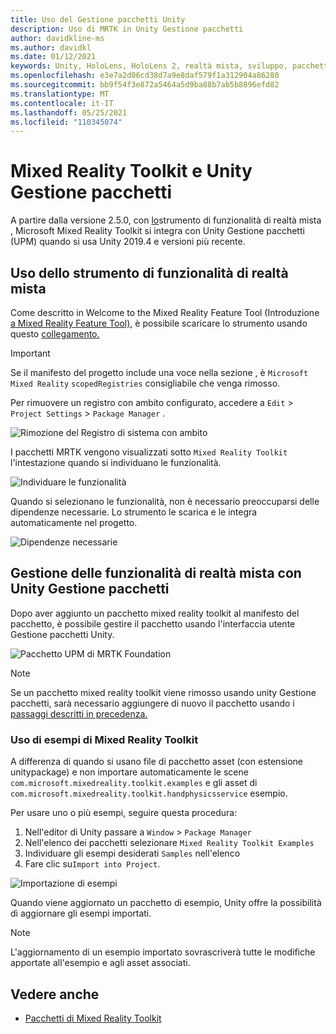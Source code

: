 ```yaml
---
title: Uso del Gestione pacchetti Unity
description: Uso di MRTK in Unity Gestione pacchetti
author: davidkline-ms
ms.author: davidkl
ms.date: 01/12/2021
keywords: Unity, HoloLens, HoloLens 2, realtà mista, sviluppo, pacchetti MRTK,
ms.openlocfilehash: e3e7a2d06cd38d7a9e8daf579f1a312904a86280
ms.sourcegitcommit: bb9f54f3e872a5464a5d9ba88b7ab5b8896efd82
ms.translationtype: MT
ms.contentlocale: it-IT
ms.lasthandoff: 05/25/2021
ms.locfileid: "110345074"
---
```

# <a name="mixed-reality-toolkit-and-unity-package-manager"></a>Mixed Reality Toolkit e Unity Gestione pacchetti

A partire dalla versione 2.5.0, con [lo](/windows/mixed-reality/develop/unity/welcome-to-mr-feature-tool)strumento di funzionalità di realtà mista , Microsoft Mixed Reality Toolkit si integra con Unity Gestione pacchetti (UPM) quando si usa Unity 2019.4 e versioni più recente.

## <a name="using-the-mixed-reality-feature-tool"></a>Uso dello strumento di funzionalità di realtà mista

Come descritto in Welcome to the Mixed Reality Feature Tool (Introduzione [a Mixed Reality Feature Tool),](/windows/mixed-reality/develop/unity/welcome-to-mr-feature-tool) è possibile scaricare lo strumento usando questo [collegamento.](https://aka.ms/MRFeatureTool)

> [!IMPORTANT]
> Se il manifesto del progetto include una voce nella sezione , è `Microsoft Mixed Reality` `scopedRegistries` consigliabile che venga rimosso.
>
> Per rimuovere un registro con ambito configurato, accedere a `Edit`  >  `Project Settings`  >  `Package Manager` .
>
> ![Rimozione del Registro di sistema con ambito](../features/images/packaging/RemoveScopedRegistry.png)

I pacchetti MRTK vengono visualizzati sotto `Mixed Reality Toolkit` l'intestazione quando si individuano le funzionalità.

![Individuare le funzionalità](../features/images/packaging/DiscoverFeatures.png)

Quando si selezionano le funzionalità, non è necessario preoccuparsi delle dipendenze necessarie. Lo strumento le scarica e le integra automaticamente nel progetto.

![Dipendenze necessarie](../features/images/packaging/RequiredDependencies.png)

## <a name="managing-mixed-reality-features-with-the-unity-package-manager"></a>Gestione delle funzionalità di realtà mista con Unity Gestione pacchetti

Dopo aver aggiunto un pacchetto mixed reality toolkit al manifesto del pacchetto, è possibile gestire il pacchetto usando l'interfaccia utente Gestione pacchetti Unity.

![Pacchetto UPM di MRTK Foundation](../features/images/packaging/MRTK_FoundationUPM.png)

> [!NOTE]
> Se un pacchetto mixed reality toolkit viene rimosso usando unity Gestione pacchetti, sarà necessario aggiungere di nuovo il pacchetto usando i [passaggi descritti in precedenza.](#using-the-mixed-reality-feature-tool)

### <a name="using-mixed-reality-toolkit-examples"></a>Uso di esempi di Mixed Reality Toolkit

A differenza di quando si usano file di pacchetto asset (con estensione unitypackage) e non importare automaticamente le scene `com.microsoft.mixedreality.toolkit.examples` e gli asset di `com.microsoft.mixedreality.toolkit.handphysicsservice` esempio.

Per usare uno o più esempi, seguire questa procedura:

1. Nell'editor di Unity passare a `Window` > `Package Manager`
1. Nell'elenco dei pacchetti selezionare `Mixed Reality Toolkit Examples`
1. Individuare gli esempi desiderati `Samples` nell'elenco
1. Fare clic su`Import into Project`.

![Importazione di esempi](../features/images/packaging/MRTK_ExamplesUpm.png)

Quando viene aggiornato un pacchetto di esempio, Unity offre la possibilità di aggiornare gli esempi importati.

> [!NOTE]
> L'aggiornamento di un esempio importato sovrascriverà tutte le modifiche apportate all'esempio e agli asset associati.

## <a name="see-also"></a>Vedere anche

- [Pacchetti di Mixed Reality Toolkit](../packages/mrtk-packages.md)